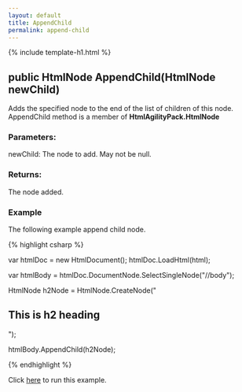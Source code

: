 ```yaml
---
layout: default
title: AppendChild
permalink: append-child
---
```


{% include template-h1.html %}

## public HtmlNode AppendChild(HtmlNode newChild)

Adds the specified node to the end of the list of children of this node. AppendChild method is a member of **HtmlAgilityPack.HtmlNode**

### Parameters:

newChild: The node to add. May not be null.

### Returns:

The node added.

### Example

The following example append child node. 

{% highlight csharp %}

var htmlDoc = new HtmlDocument();
htmlDoc.LoadHtml(html);

var htmlBody = htmlDoc.DocumentNode.SelectSingleNode("//body");
		
HtmlNode h2Node = HtmlNode.CreateNode("<h2> This is h2 heading</h2>");

htmlBody.AppendChild(h2Node);

{% endhighlight %}

Click [here](https://dotnetfiddle.net/ANYiid) to run this example.
